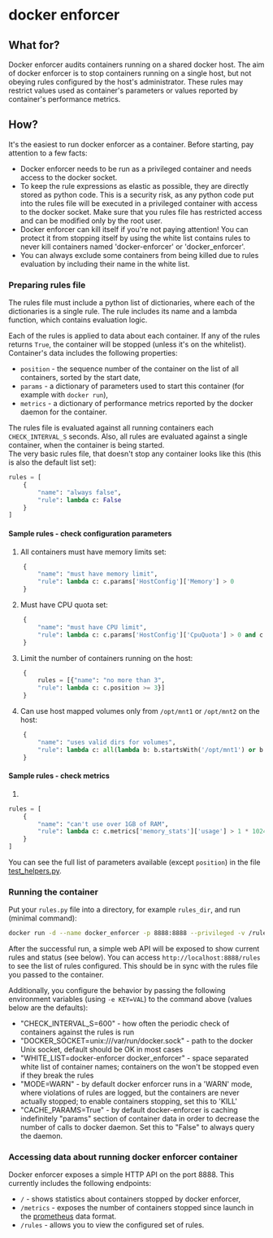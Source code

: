 # docker enforcer

## What for?
Docker enforcer audits containers running on a shared docker host. The aim of docker enforcer is to stop containers running on a single host, but not obeying rules configured by the host's administrator. These rules may restrict values used as container's parameters or values reported by container's performance metrics.
 
## How?
It's the easiest to run docker enforcer as a container. Before starting, pay attention to a few facts:
- Docker enforcer needs to be run as a privileged container and needs access to the docker socket.
- To keep the rule expressions as elastic as possible, they are directly stored as python code. This is a security risk, as any python code put into the rules file will be executed in a privileged container with access to the docker socket. Make sure that you rules file has restricted access and can be modified only by the root user.
- Docker enforcer can kill itself if you're not paying attention! You can protect it from stopping itself by using the white list contains rules to never kill containers named 'docker-enforcer' or 'docker_enforcer'.
- You can always exclude some containers from being killed due to rules evaluation by including their name in the white list.
 
### Preparing rules file
The rules file must include a python list of dictionaries, where each of the dictionaries is a single rule. The rule includes its name and a lambda function, which contains evaluation logic. 

Each of the rules is applied to data about each container. If any of the rules returns `True`, the container will be stopped (unless it's on the whitelist). Container's data includes the following properties:
- `position` - the sequence number of the container on the list of all containers, sorted by the start date,
- `params` - a dictionary of parameters used to start this container (for example with `docker run`),
- `metrics` - a dictionary of performance metrics reported by the docker daemon for the container.
 
The rules file is evaluated against all running containers each `CHECK_INTERVAL_S` seconds. Also, all rules are evaluated against a single container, when the container is being started.  
The very basic rules file, that doesn't stop any container looks like this (this is also the default list set):
```python
rules = [
    {
        "name": "always false",
        "rule": lambda c: False
    }
]
```

#### Sample rules - check configuration parameters
1. All containers must have memory limits set:
```python
    {
        "name": "must have memory limit", 
        "rule": lambda c: c.params['HostConfig']['Memory'] > 0
    }
```
2. Must have CPU quota set:
```python
    {
        "name": "must have CPU limit",
        "rule": lambda c: c.params['HostConfig']['CpuQuota'] > 0 and c.params['HostConfig']['CpuPeriod'] > 0
    }
```
3. Limit the number of containers running on the host:
```python
    {
        rules = [{"name": "no more than 3",
        "rule": lambda c: c.position >= 3}]
    }
```
4. Can use host mapped volumes only from `/opt/mnt1` or `/opt/mnt2` on the host:
```python
    {
        "name": "uses valid dirs for volumes",
        "rule": lambda c: all(lambda b: b.startsWith('/opt/mnt1') or b.startsWith('/opt/mnt2'), c.params['HostConfig']['Binds'])
    }
```


#### Sample rules - check metrics
1. 
```python
rules = [
    {
        "name": "can't use over 1GB of RAM", 
        "rule": lambda c: c.metrics['memory_stats']['usage'] > 1 * 1024 ** 3        
    }
]    
```

You can see the full list of parameters available (except `position`) in the file [test_helpers.py](test_helpers.py).

### Running the container
Put your `rules.py` file into a directory, for example `rules_dir`, and run (minimal command):
```bash
docker run -d --name docker_enforcer -p 8888:8888 --privileged -v /rules_dir:/opt/docker_enforcer/rules -v /var/run:/var/run tailoredcloud/docker-enforcer
```
After the successful run, a simple web API will be exposed to show current rules and status (see below). You can access `http://localhost:8888/rules` to see the list of rules configured. This should be in sync with the rules file you passed to the container.

Additionally, you configure the behavior by passing the following environment variables (using `-e KEY=VAL`) to the command above (values below are the defaults):
- "CHECK_INTERVAL_S=600" - how often the periodic check of containers against the rules is run 
- "DOCKER_SOCKET=unix:///var/run/docker.sock" -  path to the docker Unix socket, default should be OK in most cases
- "WHITE_LIST=docker-enforcer docker_enforcer" - space separated white list of container names; containers on the won't be stopped even if they break the rules
- "MODE=WARN" - by default docker enforcer runs in a 'WARN' mode, where violations of rules are logged, but the containers are never actually stopped; to enable containers stopping, set this to 'KILL'
- "CACHE_PARAMS=True" - by default docker-enforcer is caching indefinitely "params" section of container data in order to decrease the number of calls to docker daemon. Set this to "False" to always query the daemon.  
 
### Accessing data about running docker enforcer container
Docker enforcer exposes a simple HTTP API on the port 8888. This currently includes the following endpoints:
- `/` - shows statistics about containers stopped by docker enforcer,
- `/metrics` - exposes the number of containers stopped since launch in the [prometheus](https://prometheus.io/) data format.
- `/rules` - allows you to view the configured set of rules.
  
